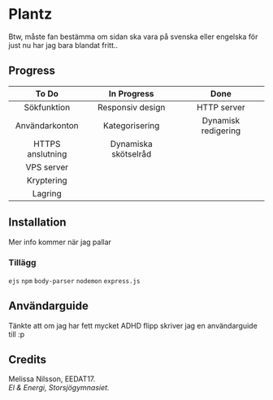 # Plantz
Btw, måste fan bestämma om sidan ska vara på svenska eller engelska för just nu har jag bara blandat fritt..

## Progress

| To Do | In Progress | Done |
| :---: | :---: | :---: |
| Sökfunktion | Responsiv design | HTTP server |
| Användarkonton | Kategorisering | Dynamisk redigering |
| HTTPS anslutning | Dynamiska skötselråd |   |
| VPS server |  |   |
| Kryptering |   |   |
| Lagring |  |  |

## Installation
Mer info kommer när jag pallar
### Tillägg
`ejs` `npm` `body-parser` `nodemon` `express.js`

## Användarguide
Tänkte att om jag har fett mycket ADHD flipp skriver jag en användarguide till :p

## Credits
Melissa Nilsson, EEDAT17.<br>
*El & Energi, Storsjögymnasiet.*
